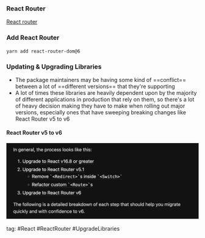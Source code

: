 ### React Router
[React router](https://reactrouter.com/en/main)

### Add React Router
```shell
yarn add react-router-dom@6
```

### Updating & Upgrading Libraries
- The package maintainers may be having some kind of ==conflict== between a lot of ==different versions== that they're supporting
- A lot of times these libraries are heavily dependent upon by the majority of different applications in production that rely on them, so there's a lot of heavy decision making they have to make when rolling out major versions, especially ones that have sweeping breaking changes like React Router v5 to v6

#### React Router v5 to v6
![](./photo/Pasted%20image%2020230430162847.png)

tag: #React #ReactRouter #UpgradeLibraries
